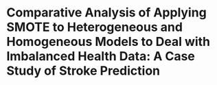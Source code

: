 # Comparative Analysis of Applying SMOTE to Heterogeneous and Homogeneous Models to Deal with Imbalanced Health Data: A Case Study of Stroke Prediction
